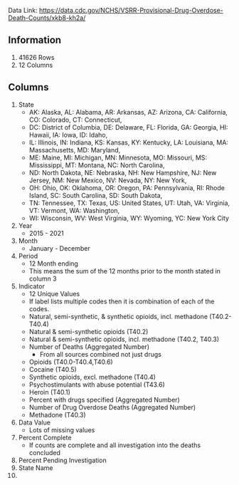 Data Link: https://data.cdc.gov/NCHS/VSRR-Provisional-Drug-Overdose-Death-Counts/xkb8-kh2a/
## Information
1. 41626 Rows
2. 12 Columns
## Columns
1. State
    - AK: Alaska, AL: Alabama, AR: Arkansas, AZ: Arizona, CA: California, CO: Colorado, CT: Connecticut,
    - DC: District of Columbia, DE: Delaware, FL: Florida, GA: Georgia, HI: Hawaii, IA: Iowa, ID: Idaho,
    - IL: Illinois, IN: Indiana, KS: Kansas, KY: Kentucky, LA: Louisiana, MA: Massachusetts, MD: Maryland,
    - ME: Maine, MI: Michigan, MN: Minnesota, MO: Missouri, MS: Mississippi, MT: Montana, NC: North Carolina,
    - ND: North Dakota, NE: Nebraska, NH: New Hampshire, NJ: New Jersey, NM: New Mexico, NV: Nevada, NY: New York,
    - OH: Ohio, OK: Oklahoma, OR: Oregon, PA: Pennsylvania, RI: Rhode Island, SC: South Carolina, SD: South Dakota,
    - TN: Tennessee, TX: Texas, US: United States, UT: Utah, VA: Virginia, VT: Vermont, WA: Washington, 
    - WI: Wisconsin, WV: West Virginia, WY: Wyoming, YC: New York City
2. Year
    - 2015 - 2021
3. Month
    - January - December
4. Period
    - 12 Month ending
    - This means the sum of the 12 months prior to the month stated in column 3
5. Indicator
    - 12 Unique Values
    - If label lists multiple codes then it is combination of each of the codes.
    - Natural, semi-synthetic, & synthetic opioids, incl. methadone (T40.2-T40.4)
    - Natural & semi-synthetic opioids (T40.2)
    - Natural & semi-synthetic opioids, incl. methadone (T40.2, T40.3)
    - Number of Deaths (Aggregated Number)
      - From all sources combined not just drugs
    - Opioids (T40.0-T40.4,T40.6)
    - Cocaine (T40.5)
    - Synthetic opioids, excl. methadone (T40.4)
    - Psychostimulants with abuse potential (T43.6)
    - Heroin (T40.1)
    - Percent with drugs specified (Aggregated Number)
    - Number of Drug Overdose Deaths (Aggregated Number)
    - Methadone (T40.3)
6. Data Value
    - Lots of missing values
7. Percent Complete
    - If counts are complete and all investigation into the deaths concluded
8. Percent Pending Investigation
9. State Name
10. 
